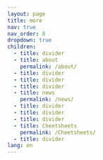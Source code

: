 ```yaml
---
layout: page
title: more
nav: true
nav_order: 8
dropdown: true
children:
  - title: divider
  - title: about
    permalink: /about/
  - title: divider
  - title: divider
  - title: divider
  - title: news
    permalink: /news/
  - title: divider
  - title: divider
  - title: divider
  - title: Cheetsheets
    permalink: /Cheetsheets/
  - title: divider
lang: en
---
```

